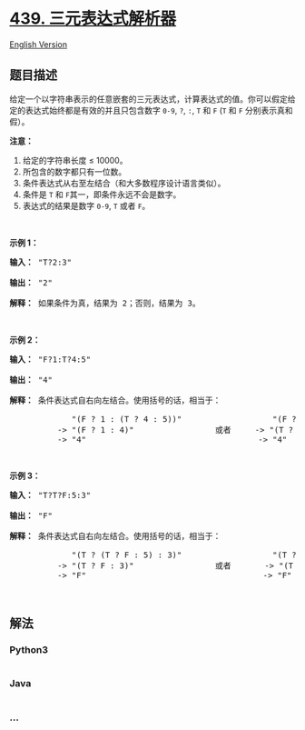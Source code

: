 # [439. 三元表达式解析器](https://leetcode-cn.com/problems/ternary-expression-parser)

[English Version](/solution/0400-0499/0439.Ternary%20Expression%20Parser/README_EN.md)

## 题目描述

<!-- 这里写题目描述 -->
<p>给定一个以字符串表示的任意嵌套的三元表达式，计算表达式的值。你可以假定给定的表达式始终都是有效的并且只包含数字 <code>0-9</code>, <code>?</code>, <code>:</code>, <code>T</code> 和 <code>F</code> (<code>T</code> 和 <code>F</code> 分别表示真和假）。</p>

<p><strong>注意：</strong></p>

<ol>
	<li>给定的字符串长度 ≤ 10000。</li>
	<li>所包含的数字都只有一位数。</li>
	<li>条件表达式从右至左结合（和大多数程序设计语言类似）。</li>
	<li>条件是 <code>T</code> 和 <code>F</code>其一，即条件永远不会是数字。</li>
	<li>表达式的结果是数字 <code>0-9</code>, <code>T</code> 或者 <code>F</code>。</li>
</ol>

<p> </p>

<p><strong>示例 1：</strong></p>

<pre><strong>输入：</strong> "T?2:3"

<strong>输出：</strong> "2"

<strong>解释：</strong> 如果条件为真，结果为 2；否则，结果为 3。
</pre>

<p> </p>

<p><strong>示例 2：</strong></p>

<pre><strong>输入：</strong> "F?1:T?4:5"

<strong>输出：</strong> "4"

<strong>解释：</strong> 条件表达式自右向左结合。使用括号的话，相当于：

             "(F ? 1 : (T ? 4 : 5))"                   "(F ? 1 : (T ? 4 : 5))"
          -> "(F ? 1 : 4)"                 或者     -> "(T ? 4 : 5)"
          -> "4"                                    -> "4"
</pre>

<p> </p>

<p><strong>示例 3：</strong></p>

<pre><strong>输入：</strong> "T?T?F:5:3"

<strong>输出：</strong> "F"

<strong>解释：</strong> 条件表达式自右向左结合。使用括号的话，相当于：

             "(T ? (T ? F : 5) : 3)"                   "(T ? (T ? F : 5) : 3)"
          -> "(T ? F : 3)"                 或者       -> "(T ? F : 5)"
          -> "F"                                     -> "F"
</pre>

<p> </p>

## 解法

<!-- 这里可写通用的实现逻辑 -->

<!-- tabs:start -->

### **Python3**

<!-- 这里可写当前语言的特殊实现逻辑 -->

```python

```

### **Java**

<!-- 这里可写当前语言的特殊实现逻辑 -->

```java

```

### **...**

```

```

<!-- tabs:end -->
